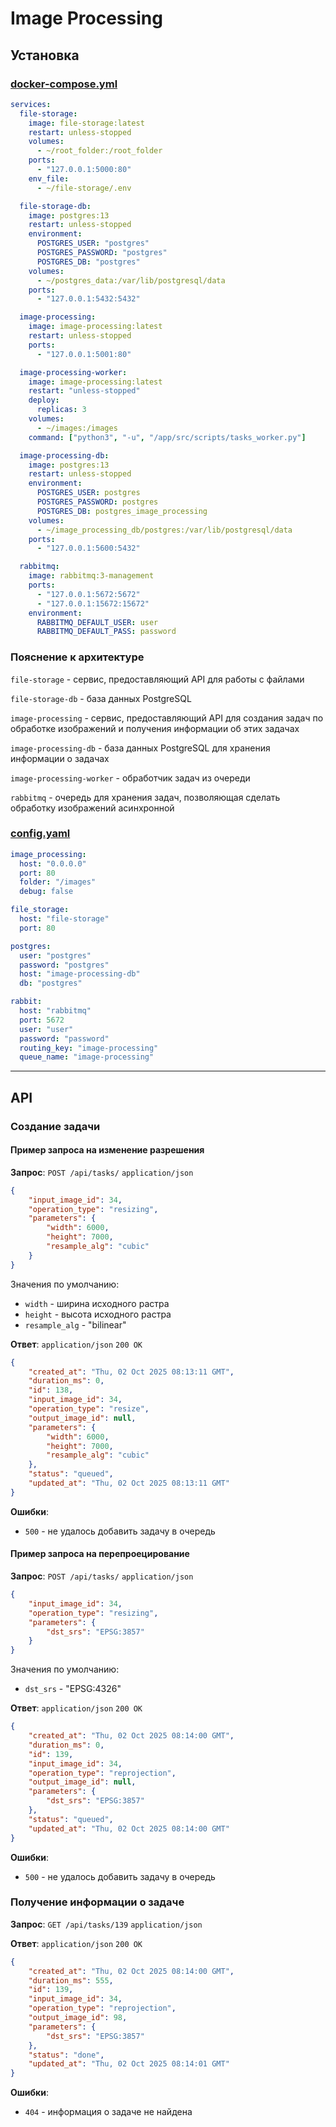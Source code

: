 # Image Processing

## Установка

### [docker-compose.yml](./docker-compose.example.yml)
```yaml
services:
  file-storage:
    image: file-storage:latest
    restart: unless-stopped
    volumes:
      - ~/root_folder:/root_folder
    ports:
      - "127.0.0.1:5000:80"
    env_file:
      - ~/file-storage/.env

  file-storage-db:
    image: postgres:13
    restart: unless-stopped
    environment:
      POSTGRES_USER: "postgres"
      POSTGRES_PASSWORD: "postgres"
      POSTGRES_DB: "postgres"
    volumes:
      - ~/postgres_data:/var/lib/postgresql/data
    ports:
      - "127.0.0.1:5432:5432"

  image-processing:
    image: image-processing:latest
    restart: unless-stopped
    ports:
      - "127.0.0.1:5001:80"

  image-processing-worker:
    image: image-processing:latest
    restart: "unless-stopped"
    deploy:
      replicas: 3
    volumes:
      - ~/images:/images
    command: ["python3", "-u", "/app/src/scripts/tasks_worker.py"]

  image-processing-db:
    image: postgres:13
    restart: unless-stopped
    environment:
      POSTGRES_USER: postgres
      POSTGRES_PASSWORD: postgres
      POSTGRES_DB: postgres_image_processing
    volumes:
      - ~/image_processing_db/postgres:/var/lib/postgresql/data
    ports:
      - "127.0.0.1:5600:5432"

  rabbitmq:
    image: rabbitmq:3-management
    ports:
      - "127.0.0.1:5672:5672"
      - "127.0.0.1:15672:15672"
    environment:
      RABBITMQ_DEFAULT_USER: user
      RABBITMQ_DEFAULT_PASS: password
```

### Пояснение к архитектуре
`file-storage` - сервис, предоставляющий API для работы с файлами

`file-storage-db` - база данных PostgreSQL 

`image-processing` - сервис, предоставляющий API для создания задач по обработке изображений и получения информации об этих задачах

`image-processing-db` - база данных PostgreSQL для хранения информации о задачах

`image-processing-worker` - обработчик задач из очереди 

`rabbitmq` - очередь для хранения задач, позволяющая сделать обработку изображений асинхронной 

### [config.yaml](./src/config/config.example.yaml)
```yaml
image_processing:
  host: "0.0.0.0"
  port: 80
  folder: "/images"
  debug: false

file_storage:
  host: "file-storage"
  port: 80

postgres:
  user: "postgres"
  password: "postgres"
  host: "image-processing-db"
  db: "postgres"

rabbit:
  host: "rabbitmq"
  port: 5672
  user: "user"
  password: "password"
  routing_key: "image-processing"
  queue_name: "image-processing"
```
---

## API
### Создание задачи
#### Пример запроса на изменение разрешения
**Запрос**: `POST /api/tasks/` `application/json`
```json
{
    "input_image_id": 34,
    "operation_type": "resizing",
    "parameters": {
        "width": 6000,
        "height": 7000,
        "resample_alg": "cubic"
    }
}
```
Значения по умолчанию:
- `width` - ширина исходного растра
- `height` - высота исходного растра
- `resample_alg` - "bilinear"

**Ответ**: `application/json` `200 OK`
```json
{
    "created_at": "Thu, 02 Oct 2025 08:13:11 GMT",
    "duration_ms": 0,
    "id": 138,
    "input_image_id": 34,
    "operation_type": "resize",
    "output_image_id": null,
    "parameters": {
        "width": 6000,
        "height": 7000,
        "resample_alg": "cubic"
    },
    "status": "queued",
    "updated_at": "Thu, 02 Oct 2025 08:13:11 GMT"
}
```
**Ошибки**:
- `500` - не удалось добавить задачу в очередь

#### Пример запроса на перепроецирование
**Запрос**: `POST /api/tasks/` `application/json`
```json
{
    "input_image_id": 34,
    "operation_type": "resizing",
    "parameters": {
        "dst_srs": "EPSG:3857"
    }
}
```
Значения по умолчанию:
- `dst_srs` - "EPSG:4326"

**Ответ**: `application/json` `200 OK`
```json
{
    "created_at": "Thu, 02 Oct 2025 08:14:00 GMT",
    "duration_ms": 0,
    "id": 139,
    "input_image_id": 34,
    "operation_type": "reprojection",
    "output_image_id": null,
    "parameters": {
        "dst_srs": "EPSG:3857"
    },
    "status": "queued",
    "updated_at": "Thu, 02 Oct 2025 08:14:00 GMT"
}
```

**Ошибки**:
- `500` - не удалось добавить задачу в очередь

### Получение информации о задаче
**Запрос**: `GET /api/tasks/139` `application/json`

**Ответ**: `application/json` `200 OK`
```json
{
    "created_at": "Thu, 02 Oct 2025 08:14:00 GMT",
    "duration_ms": 555,
    "id": 139,
    "input_image_id": 34,
    "operation_type": "reprojection",
    "output_image_id": 98,
    "parameters": {
        "dst_srs": "EPSG:3857"
    },
    "status": "done",
    "updated_at": "Thu, 02 Oct 2025 08:14:01 GMT"
}
```

**Ошибки**:
- `404` - информация о задаче не найдена